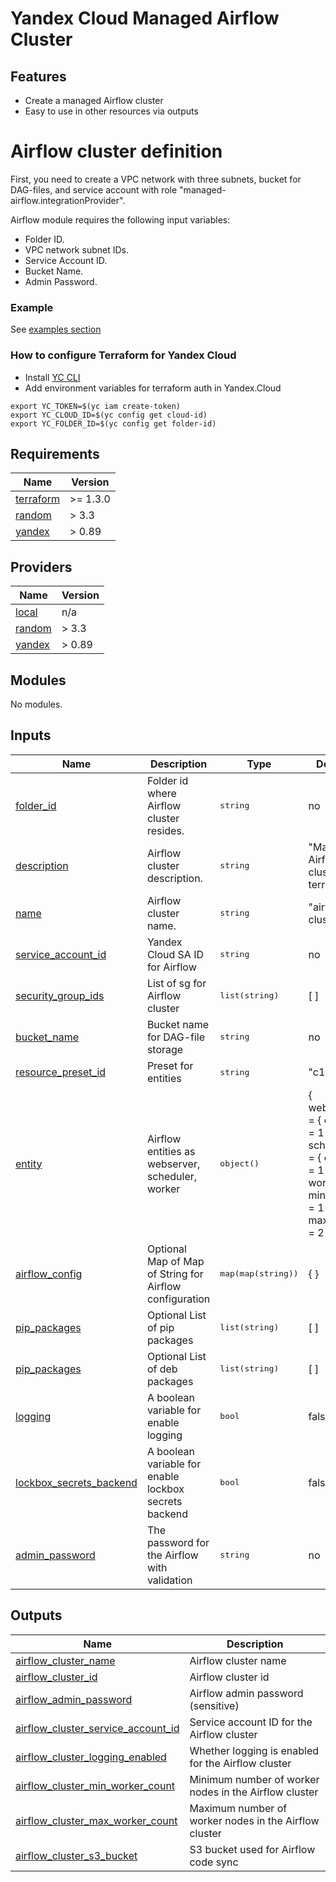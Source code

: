 # Yandex Cloud Managed Airflow Cluster

## Features

- Create a managed Airflow cluster
- Easy to use in other resources via outputs

# Airflow cluster definition

First, you need to create a VPC network with three subnets, bucket for DAG-files, and service account with role "managed-airflow.integrationProvider".

Airflow module requires the following input variables:
  - Folder ID.
  - VPC network subnet IDs.
  - Service Account ID.
  - Bucket Name.
  - Admin Password.
  
### Example

See [examples section](./examples/)

### How to configure Terraform for Yandex Cloud

- Install [YC CLI](https://cloud.yandex.com/docs/cli/quickstart)
- Add environment variables for terraform auth in Yandex.Cloud

```
export YC_TOKEN=$(yc iam create-token)
export YC_CLOUD_ID=$(yc config get cloud-id)
export YC_FOLDER_ID=$(yc config get folder-id)
```

<!-- BEGIN_TF_DOCS -->
## Requirements

| Name | Version |
|------|---------|
| <a name="requirement_terraform"></a> [terraform](#requirement\_terraform) | >= 1.3.0 |
| <a name="requirement_random"></a> [random](#requirement\_random) | > 3.3 |
| <a name="requirement_yandex"></a> [yandex](#requirement\_yandex) | > 0.89 |

## Providers

| Name | Version |
|------|---------|
| <a name="provider_local"></a> [local](#provider\_local) | n/a |
| <a name="provider_random"></a> [random](#provider\_random) | > 3.3 |
| <a name="provider_yandex"></a> [yandex](#provider\_yandex) | > 0.89 |

## Modules

No modules.

## Inputs

| Name | Description | Type | Default | Required |
|------|-------------|------|---------|:--------:|
| <a name="folder_id"></a> [folder\_id](#input\_folder\_id) | Folder id where Airflow cluster resides. | <pre>string</pre> | no | yes |
| <a name="description"></a> [description](#input\_description) | Airflow cluster description. | <pre>string</pre> | "Managed Airflow cluster: terraform" | no |
|  <a name="name"></a> [name](#input\_name) | Airflow cluster name. | <pre>string</pre> | "airflow-cluster" | no |
|  <a name="service_account_id"></a> [service_account_id](#input\_service\_account\_id) | Yandex Cloud SA ID for Airflow | <pre>string</pre> | no | yes |
|  <a name="security_group_ids"></a> [security_group_ids](#input\_security\group\_ids) | List of sg for Airflow cluster | <pre>list(string)</pre> | [ ] | no |
|  <a name="bucket_name"></a> [bucket_name](#input\_bucket\_name) | Bucket name for DAG-file storage | <pre>string</pre> | no | yes |
|  <a name="resource_preset_id"></a> [resource_preset_id](#input\_resource\_preset\_id) | Preset for entities | <pre>string</pre> | "c1-m4" | no |
|  <a name="entity"></a> [entity](#input\_entity) | Airflow entities as webserver, scheduler, worker | <pre>object()</pre> | {    webserver = {      count = 1    }    scheduler = {      count = 1    }    worker = {      min_count = 1    max_count = 2    }  } | no |
|  <a name="airflow_config"></a> [airflow_config](#input\_airflow\_config) | Optional Map of Map of String for Airflow configuration | <pre>map(map(string))</pre> | { } | no |
|  <a name="pip_packages"></a> [pip_packages](#input\_pip\_packages) | Optional List of pip packages | <pre>list(string)</pre> | [ ] | no |
|  <a name="deb_packages"></a> [pip_packages](#input\_deb\_packages) | Optional List of deb packages | <pre>list(string)</pre> | [ ] | no |
|  <a name="logging"></a> [logging](#input\_logging) | A boolean variable for enable logging | <pre>bool</pre> | false | no |
|  <a name="lockbox_secrets_backend"></a> [lockbox_secrets_backend](#input\_lockbox\_secrets\_backend) | A boolean variable for enable lockbox secrets backend | <pre>bool</pre> | false | no |
|  <a name="admin_password"></a> [admin_password](#input\_admin\_password) |The password for the Airflow with validation | <pre>string</pre> | no | yes |


## Outputs

| Name | Description |
|------|-------------|
| <a name="airflow_cluster_name"></a> [airflow_cluster_name](#output\_cluster\_name) | Airflow cluster name |
| <a name="airflow_cluster_id"></a> [airflow_cluster_id](#output\_cluster\_id) | Airflow cluster id |
| <a name="airflow_admin_password"></a> [airflow_admin_password](#output\_admin\_pass) | Airflow admin password (sensitive) |
| <a name="airflow_cluster_service_account_id"></a> [airflow_cluster_service_account_id](#output\_cluster\_sa\_id) | Service account ID for the Airflow cluster |
| <a name="airflow_cluster_logging_enabled"></a> [airflow_cluster_logging_enabled](#output\_logging) | Whether logging is enabled for the Airflow cluster |
| <a name="airflow_cluster_min_worker_count"></a> [airflow_cluster_min_worker_count](#output\_min\_worker\_count) | Minimum number of worker nodes in the Airflow cluster |
| <a name="airflow_cluster_max_worker_count"></a> [airflow_cluster_max_worker_count](#output\_max\_worker\_count) | Maximum number of worker nodes in the Airflow cluster |
| <a name="airflow_cluster_s3_bucket"></a> [airflow_cluster_s3_bucket](#output\_s3\_bucket) | S3 bucket used for Airflow code sync |
<!-- END_TF_DOCS -->
